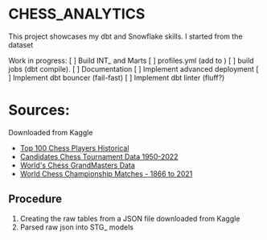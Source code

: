 # CHESS_ANALYTICS

This project showcases my dbt and Snowflake skills. I started from the dataset 

Work in progress:
[ ] Build INT_ and Marts
[ ] profiles.yml (add to )
[ ] build jobs (dbt compile).
[ ] Documentation
[ ] Implement advanced deployment
[ ] Implement dbt bouncer (fail-fast)
[ ] Implement dbt linter (fluff?)


# Sources: 
Downloaded from Kaggle
- [Top 100 Chess Players Historical](https://www.kaggle.com/datasets/odartey/top-chess-players)
- [Candidates Chess Tournament Data 1950-2022](https://www.kaggle.com/datasets/danielansted/candidates-chess-tournament-data-1950-2022)
- [World's Chess GrandMasters Data](https://www.kaggle.com/datasets/rishabh6377/worlds-chess-grandmasters-data)
- [World Chess Championship Matches - 1866 to 2021](https://www.kaggle.com/datasets/zq1200/world-chess-championships-1866-to-2021/data)


## Procedure
1. Creating the raw tables from a JSON file downloaded from Kaggle 
2. Parsed raw json into STG_ models